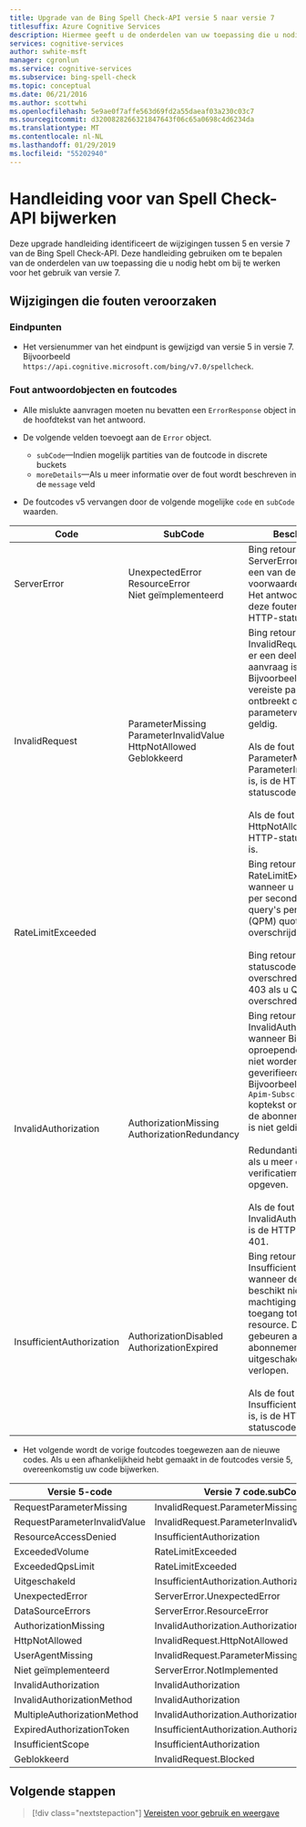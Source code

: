 ```yaml
---
title: Upgrade van de Bing Spell Check-API versie 5 naar versie 7
titlesuffix: Azure Cognitive Services
description: Hiermee geeft u de onderdelen van uw toepassing die u nodig hebt om bij te werken voor het gebruik van versie 7.
services: cognitive-services
author: swhite-msft
manager: cgronlun
ms.service: cognitive-services
ms.subservice: bing-spell-check
ms.topic: conceptual
ms.date: 06/21/2016
ms.author: scottwhi
ms.openlocfilehash: 5e9ae0f7affe563d69fd2a55daeaf03a230c03c7
ms.sourcegitcommit: d3200828266321847643f06c65a0698c4d6234da
ms.translationtype: MT
ms.contentlocale: nl-NL
ms.lasthandoff: 01/29/2019
ms.locfileid: "55202940"
---
```

# <a name="spell-check-api-upgrade-guide"></a>Handleiding voor van Spell Check-API bijwerken

Deze upgrade handleiding identificeert de wijzigingen tussen 5 en versie 7 van de Bing Spell Check-API. Deze handleiding gebruiken om te bepalen van de onderdelen van uw toepassing die u nodig hebt om bij te werken voor het gebruik van versie 7.

## <a name="breaking-changes"></a>Wijzigingen die fouten veroorzaken

### <a name="endpoints"></a>Eindpunten

- Het versienummer van het eindpunt is gewijzigd van versie 5 in versie 7. Bijvoorbeeld `https://api.cognitive.microsoft.com/bing/v7.0/spellcheck`.

### <a name="error-response-objects-and-error-codes"></a>Fout antwoordobjecten en foutcodes

- Alle mislukte aanvragen moeten nu bevatten een `ErrorResponse` object in de hoofdtekst van het antwoord.

- De volgende velden toevoegt aan de `Error` object.  
  - `subCode`&mdash;Indien mogelijk partities van de foutcode in discrete buckets
  - `moreDetails`&mdash;Als u meer informatie over de fout wordt beschreven in de `message` veld
   

- De foutcodes v5 vervangen door de volgende mogelijke `code` en `subCode` waarden.  
  
|Code|SubCode|Beschrijving
|-|-|-
|ServerError|UnexpectedError<br/>ResourceError<br/>Niet geïmplementeerd|Bing retourneert ServerError wanneer een van de subcode-voorwaarden optreden. Het antwoord bevat deze fouten als de HTTP-statuscode 500.
|InvalidRequest|ParameterMissing<br/>ParameterInvalidValue<br/>HttpNotAllowed<br/>Geblokkeerd|Bing retourneert InvalidRequest wanneer er een deel van de aanvraag is niet geldig. Bijvoorbeeld, een vereiste parameter ontbreekt of een parameterwaarde is niet geldig.<br/><br/>Als de fout ParameterMissing of ParameterInvalidValue is, is de HTTP-statuscode 400.<br/><br/>Als de fout HttpNotAllowed, de HTTP-statuscode 410 is.
|RateLimitExceeded||Bing retourneert RateLimitExceeded wanneer u uw query's per seconde (QPS) of query's per maand (QPM) quotum overschrijdt.<br/><br/>Bing retourneert HTTP-statuscode 429 als u overschreden QPS en 403 als u QPM overschreden.
|InvalidAuthorization|AuthorizationMissing<br/>AuthorizationRedundancy|Bing retourneert InvalidAuthorization wanneer Bing de oproepende functie kan niet worden geverifieerd. Bijvoorbeeld, de `Ocp-Apim-Subscription-Key` koptekst ontbreekt of de abonnementssleutel is niet geldig.<br/><br/>Redundantie treedt op als u meer dan één verificatiemethode opgeven.<br/><br/>Als de fout InvalidAuthorization is, is de HTTP-statuscode 401.
|InsufficientAuthorization|AuthorizationDisabled<br/>AuthorizationExpired|Bing retourneert InsufficientAuthorization wanneer de aanroeper beschikt niet over machtigingen voor toegang tot de resource. Dit kan gebeuren als de abonnementssleutel is uitgeschakeld of is verlopen. <br/><br/>Als de fout InsufficientAuthorization is, is de HTTP-statuscode 403.

- Het volgende wordt de vorige foutcodes toegewezen aan de nieuwe codes. Als u een afhankelijkheid hebt gemaakt in de foutcodes versie 5, overeenkomstig uw code bijwerken.  
  
|Versie 5-code|Versie 7 code.subCode
|-|-
|RequestParameterMissing|InvalidRequest.ParameterMissing
RequestParameterInvalidValue|InvalidRequest.ParameterInvalidValue
ResourceAccessDenied|InsufficientAuthorization
ExceededVolume|RateLimitExceeded
ExceededQpsLimit|RateLimitExceeded
Uitgeschakeld|InsufficientAuthorization.AuthorizationDisabled
UnexpectedError|ServerError.UnexpectedError
DataSourceErrors|ServerError.ResourceError
AuthorizationMissing|InvalidAuthorization.AuthorizationMissing
HttpNotAllowed|InvalidRequest.HttpNotAllowed
UserAgentMissing|InvalidRequest.ParameterMissing
Niet geïmplementeerd|ServerError.NotImplemented
InvalidAuthorization|InvalidAuthorization
InvalidAuthorizationMethod|InvalidAuthorization
MultipleAuthorizationMethod|InvalidAuthorization.AuthorizationRedundancy
ExpiredAuthorizationToken|InsufficientAuthorization.AuthorizationExpired
InsufficientScope|InsufficientAuthorization
Geblokkeerd|InvalidRequest.Blocked

## <a name="next-steps"></a>Volgende stappen

> [!div class="nextstepaction"]
> [Vereisten voor gebruik en weergave](./UseAndDisplayRequirements.md)

